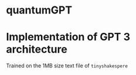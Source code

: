 # quantumGPT
# Implementation of GPT 3 architecture

Trained on the 1MB size text file of `tinyshakespere`
